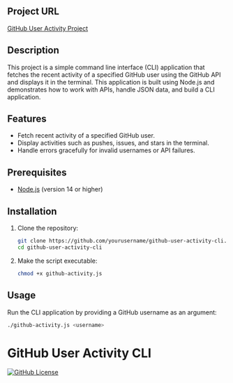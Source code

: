 ## Project URL

[GitHub User Activity Project](https://roadmap.sh/projects/github-user-activity)

## Description

This project is a simple command line interface (CLI) application that fetches the recent activity of a specified GitHub user using the GitHub API and displays it in the terminal. This application is built using Node.js and demonstrates how to work with APIs, handle JSON data, and build a CLI application.

## Features

- Fetch recent activity of a specified GitHub user.
- Display activities such as pushes, issues, and stars in the terminal.
- Handle errors gracefully for invalid usernames or API failures.

## Prerequisites

- [Node.js](https://nodejs.org/) (version 14 or higher)

## Installation

1. Clone the repository:

   ```sh
   git clone https://github.com/yourusername/github-user-activity-cli.git
   cd github-user-activity-cli
   ```

2. Make the script executable:
   ```sh
   chmod +x github-activity.js
   ```

## Usage

Run the CLI application by providing a GitHub username as an argument:

```sh
./github-activity.js <username>
```

# GitHub User Activity CLI

[![GitHub License](https://img.shields.io/badge/license-MIT-blue.svg)](LICENSE)
